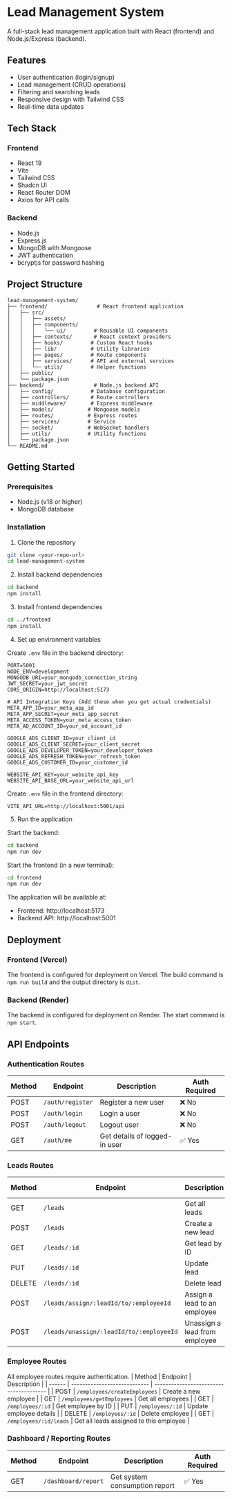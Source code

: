 # Lead Management System

A full-stack lead management application built with React (frontend) and Node.js/Express (backend).

## Features

- User authentication (login/signup)
- Lead management (CRUD operations)
- Filtering and searching leads
- Responsive design with Tailwind CSS
- Real-time data updates

## Tech Stack

### Frontend

- React 19
- Vite
- Tailwind CSS
- Shadcn UI
- React Router DOM
- Axios for API calls

### Backend

- Node.js
- Express.js
- MongoDB with Mongoose
- JWT authentication
- bcryptjs for password hashing

## Project Structure

```
lead-management-system/
├── frontend/                # React frontend application
│   ├── src/
│   │   ├── assets/
│   │   ├── components/
│   │   │   └── ui/         # Reusable UI components
│   │   ├── contexts/       # React context providers
│   │   ├── hooks/         # Custom React hooks
│   │   ├── lib/           # Utility libraries
│   │   ├── pages/         # Route components
│   │   ├── services/      # API and external services
│   │   └── utils/         # Helper functions
│   ├── public/
│   └── package.json
├── backend/                # Node.js backend API
│   ├── config/            # Database configuration
│   ├── controllers/       # Route controllers
│   ├── middleware/        # Express middleware
│   ├── models/           # Mongoose models
│   ├── routes/           # Express routes
│   ├── services/         # Service
│   ├── socket/           # WebSocket handlers
│   ├── utils/            # Utility functions
│   └── package.json
└── README.md
```

## Getting Started

### Prerequisites

- Node.js (v18 or higher)
- MongoDB database

### Installation

1. Clone the repository

```bash
git clone <your-repo-url>
cd lead-management-system
```

2. Install backend dependencies

```bash
cd backend
npm install
```

3. Install frontend dependencies

```bash
cd ../frontend
npm install
```

4. Set up environment variables

Create `.env` file in the backend directory:

```env
PORT=5001
NODE_ENV=development
MONGODB_URI=your_mongodb_connection_string
JWT_SECRET=your_jwt_secret
CORS_ORIGIN=http://localhost:5173

# API Integration Keys (Add these when you get actual credentials)
META_APP_ID=your_meta_app_id
META_APP_SECRET=your_meta_app_secret
META_ACCESS_TOKEN=your_meta_access_token
META_AD_ACCOUNT_ID=your_ad_account_id

GOOGLE_ADS_CLIENT_ID=your_client_id
GOOGLE_ADS_CLIENT_SECRET=your_client_secret
GOOGLE_ADS_DEVELOPER_TOKEN=your_developer_token
GOOGLE_ADS_REFRESH_TOKEN=your_refresh_token
GOOGLE_ADS_CUSTOMER_ID=your_customer_id

WEBSITE_API_KEY=your_website_api_key
WEBSITE_API_BASE_URL=your_website_api_url
```

Create `.env` file in the frontend directory:

```env
VITE_API_URL=http://localhost:5001/api
```

5. Run the application

Start the backend:

```bash
cd backend
npm run dev
```

Start the frontend (in a new terminal):

```bash
cd frontend
npm run dev
```

The application will be available at:

- Frontend: http://localhost:5173
- Backend API: http://localhost:5001

## Deployment

### Frontend (Vercel)

The frontend is configured for deployment on Vercel. The build command is `npm run build` and the output directory is `dist`.

### Backend (Render)

The backend is configured for deployment on Render. The start command is `npm start`.

## API Endpoints

### Authentication Routes

| Method | Endpoint         | Description                   | Auth Required |
| ------ | ---------------- | ----------------------------- | ------------- |
| POST   | `/auth/register` | Register a new user           | ❌ No          |
| POST   | `/auth/login`    | Login a user                  | ❌ No          |
| POST   | `/auth/logout`   | Logout user                   | ❌ No          |
| GET    | `/auth/me`       | Get details of logged-in user | ✅ Yes         |

### Leads Routes

| Method | Endpoint                                 | Description                   | Auth Required |
| ------ | ---------------------------------------- | ----------------------------- | ------------- |
| GET    | `/leads`                                 | Get all leads                 | ✅ Yes         |
| POST   | `/leads`                                 | Create a new lead             | ✅ Yes         |
| GET    | `/leads/:id`                             | Get lead by ID                | ✅ Yes         |
| PUT    | `/leads/:id`                             | Update lead                   | ✅ Yes         |
| DELETE | `/leads/:id`                             | Delete lead                   | ✅ Yes         |
| POST   | `/leads/assign/:leadId/to/:employeeId`   | Assign a lead to an employee  | ✅ Yes         |
| POST   | `/leads/unassign/:leadId/to/:employeeId` | Unassign a lead from employee | ✅ Yes         |

### Employee Routes

All employee routes require authentication.
| Method | Endpoint                     | Description                             |
| ------ | ---------------------------- | --------------------------------------- |
| POST   | `/employees/createEmployees` | Create a new employee                   |
| GET    | `/employees/getEmployees`    | Get all employees                       |
| GET    | `/employees/:id`             | Get employee by ID                      |
| PUT    | `/employees/:id`             | Update employee details                 |
| DELETE | `/employees/:id`             | Delete employee                         |
| GET    | `/employees/:id/leads`       | Get all leads assigned to this employee |

### Dashboard / Reporting Routes

| Method | Endpoint            | Description                   | Auth Required |
| ------ | ------------------- | ----------------------------- | ------------- |
| GET    | `/dashboard/report` | Get system consumption report | ✅ Yes         |
